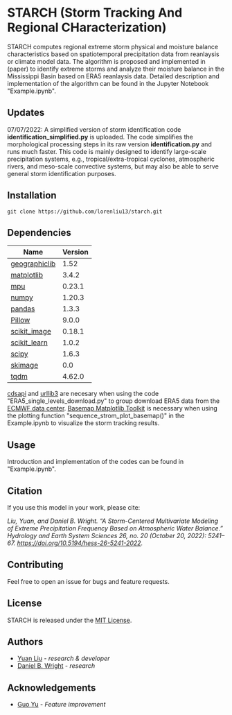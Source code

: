 # STARCH (Storm Tracking And Regional CHaracterization)
STARCH computes regional extreme storm physical and moisture balance characteristics based on spatiotemporal precipitation data from reanlaysis or climate model data. The algorithm is proposed and implemented in (paper) to identify extreme storms and analyze their moisture balance in the Mississippi Basin based on ERA5 reanlaysis data. Detailed description and implementation of the algorithm can be found in the Jupyter Notebook "Example.ipynb".

## Updates
07/07/2022: A simplified version of storm identification code **identification_simplified.py** is uploaded. 
The code simplifies the morphological processing steps in its raw version **identification.py** and runs much faster. 
This code is mainly designed to identify large-scale precipitation systems, e.g., tropical/extra-tropical cyclones, 
atmospheric rivers, and meso-scale convective systems, but may also be able to serve general storm identification purposes.

## Installation

`git clone https://github.com/lorenliu13/starch.git`

## Dependencies
|Name|Version|
|--|--|
|[geographiclib](https://geographiclib.sourceforge.io/html/python/)|1.52|
|[matplotlib](https://matplotlib.org/)|3.4.2|
|[mpu](https://github.com/MartinThoma/mpu)|0.23.1|
|[numpy](https://numpy.org/install/)|1.20.3|
|[pandas](https://pandas.pydata.org/)|1.3.3|
|[Pillow](https://pypi.org/project/Pillow/)|9.0.0|
|[scikit_image](https://scikit-image.org/docs/dev/install.html)|0.18.1|
|[scikit_learn](https://pypi.org/project/scikit-learn/)|1.0.2|
|[scipy](https://www.scipy.org/install.html)|1.6.3|
|[skimage](https://scikit-image.org/docs/dev/install.html)|0.0|
|[tqdm](https://pypi.org/project/tqdm/)|4.62.0|

[cdsapi](https://pypi.org/project/cdsapi/) and [urllib3](https://pypi.org/project/urllib3/) are necesary when using the code "ERA5_single_levels_download.py" to group download ERA5 data from the [ECMWF data center](https://cds.climate.copernicus.eu/cdsapp#!/dataset/reanalysis-era5-single-levels?tab=overview).
[Basemap Matplotlib Toolkit](https://matplotlib.org/basemap/users/installing.html) is necessary when using the plotting function "sequence_strom_plot_basemap()" in the Example.ipynb to visualize the storm tracking results.

## Usage
Introduction and implementation of the codes can be found in "Example.ipynb".

## Citation
If you use this model in your work, please cite:

*Liu, Yuan, and Daniel B. Wright. “A Storm-Centered Multivariate Modeling of Extreme Precipitation Frequency Based on Atmospheric Water Balance.” Hydrology and Earth System Sciences 26, no. 20 (October 20, 2022): 5241–67. https://doi.org/10.5194/hess-26-5241-2022.*

## Contributing
Feel free to open an issue for bugs and feature requests.

## License
STARCH is released under the [MIT License](https://opensource.org/licenses/MIT).

## Authors
* [Yuan Liu](https://her.cee.wisc.edu/group-members/) - *research & developer*
* [Daniel B. Wright](https://her.cee.wisc.edu/group-members/) - *research*

## Acknowledgements
* [Guo Yu](https://www.dri.edu/directory/guo-yu/) - *Feature improvement*
